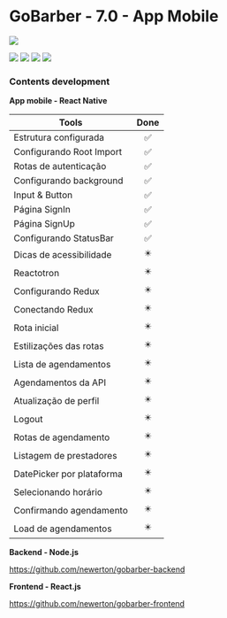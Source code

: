 # GoBarber - 7.0 - App Mobile

![](https://hotmart.s3.amazonaws.com/product_contents/5bfd4a97-5e39-4c99-a871-8d3e969769cc/Course_Image01_580x320.jpg)

![](https://img.shields.io/github/stars/newerton/gobarber-app.svg)
![](https://img.shields.io/github/forks/newerton/gobarber-app.svg)
![](https://img.shields.io/github/issues/newerton/gobarber-app.svg)
![](https://img.shields.io/github/license/newerton/gobarber-app.svg)

### Contents development

**App mobile - React Native**

| Tools                     |            Done            |
| ------------------------- | :------------------------: |
| Estrutura configurada     |     :white_check_mark:     |
| Configurando Root Import  |     :white_check_mark:     |
| Rotas de autenticação     |     :white_check_mark:     |
| Configurando background   |     :white_check_mark:     |
| Input & Button            |     :white_check_mark:     |
| Página SignIn             |     :white_check_mark:     |
| Página SignUp             |     :white_check_mark:     |
| Configurando StatusBar    |     :white_check_mark:     |
| Dicas de acessibilidade   | :eight_pointed_black_star: |
| Reactotron                | :eight_pointed_black_star: |
| Configurando Redux        | :eight_pointed_black_star: |
| Conectando Redux          | :eight_pointed_black_star: |
| Rota inicial              | :eight_pointed_black_star: |
| Estilizações das rotas    | :eight_pointed_black_star: |
| Lista de agendamentos     | :eight_pointed_black_star: |
| Agendamentos da API       | :eight_pointed_black_star: |
| Atualização de perfil     | :eight_pointed_black_star: |
| Logout                    | :eight_pointed_black_star: |
| Rotas de agendamento      | :eight_pointed_black_star: |
| Listagem de prestadores   | :eight_pointed_black_star: |
| DatePicker por plataforma | :eight_pointed_black_star: |
| Selecionando horário      | :eight_pointed_black_star: |
| Confirmando agendamento   | :eight_pointed_black_star: |
| Load de agendamentos      | :eight_pointed_black_star: |

**Backend - Node.js**

https://github.com/newerton/gobarber-backend

**Frontend - React.js**

https://github.com/newerton/gobarber-frontend
